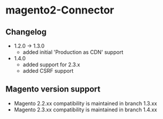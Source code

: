 # magento2-Connector

## Changelog

- 1.2.0 -> 1.3.0
    - added initial 'Production as CDN' support
- 1.4.0 
    - added support for 2.3.x
    - added CSRF support

## Magento version support
 - Magento 2.2.xx compatibility is maintained in branch 1.3.xx
 - Magento 2.3.xx compatibility is maintained in branch 1.4.xx
  